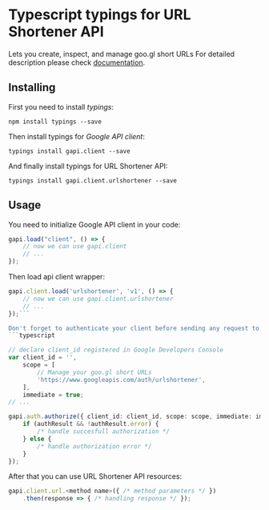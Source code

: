 # Typescript typings for URL Shortener API
Lets you create, inspect, and manage goo.gl short URLs
For detailed description please check [documentation](https://developers.google.com/url-shortener/v1/getting_started).

## Installing

First you need to install *typings*:
```
npm install typings --save 
```

Then install typings for *Google API client*:
```
typings install gapi.client --save 
```

And finally install typings for URL Shortener API:
```
typings install gapi.client.urlshortener --save 
```

## Usage

You need to initialize Google API client in your code:
```typescript
gapi.load("client", () => { 
    // now we can use gapi.client
    // ... 
});
```

Then load api client wrapper:
```typescript
gapi.client.load('urlshortener', 'v1', () => {
    // now we can use gapi.client.urlshortener
    // ... 
});```

Don't forget to authenticate your client before sending any request to resources:
```typescript

// declare client_id registered in Google Developers Console
var client_id = '',
    scope = [     
        // Manage your goo.gl short URLs
        'https://www.googleapis.com/auth/urlshortener',
    ],
    immediate = true;
// ...

gapi.auth.authorize({ client_id: client_id, scope: scope, immediate: immediate }, authResult => {
    if (authResult && !authResult.error) {
        /* handle succesfull authorization */
    } else {
        /* handle authorization error */
    }
});            
```

After that you can use URL Shortener API resources:

```typescript
gapi.client.url.<method name>({ /* method parameters */ })
    .then(response => { /* handling response */ });
```